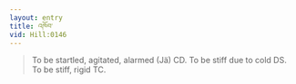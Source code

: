 ```yaml
---
layout: entry
title: འཁོབ་
vid: Hill:0146
---
```

> To be startled, agitated, alarmed (Jä) CD. To be stiff due to cold DS. To be stiff, rigid TC.
